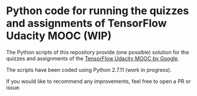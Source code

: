 Python code for running the quizzes and assignments of TensorFlow Udacity MOOC (WIP)
==========================================================================================

The Python scripts of this repository provide (one possible) solution for the quizzes and assignments of the
[TensorFlow Udacity MOOC by Google](https://www.udacity.com/course/viewer#!/c-ud730).

The scripts have been coded using Python 2.7.11 (work in progress).

If you would like to recommend any improvements, feel free to open a PR or issue.

